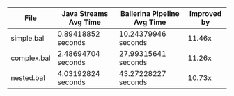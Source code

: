 | File | Java Streams Avg Time | Ballerina Pipeline Avg Time | Improved by |
|------|-----------------------|------------------------|------------------------|
| simple.bal | 0.89418852 seconds | 10.24379946 seconds | 11.46x |
| complex.bal | 2.48694704 seconds | 27.99315641 seconds | 11.26x |
| nested.bal | 4.03192824 seconds | 43.27228227 seconds | 10.73x |
